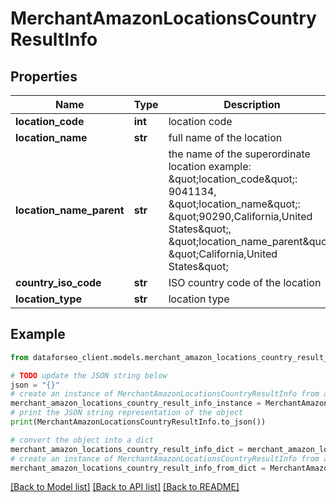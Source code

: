 # MerchantAmazonLocationsCountryResultInfo


## Properties

Name | Type | Description | Notes
------------ | ------------- | ------------- | -------------
**location_code** | **int** | location code | [optional] 
**location_name** | **str** | full name of the location | [optional] 
**location_name_parent** | **str** | the name of the superordinate location example: \&quot;location_code\&quot;: 9041134, \&quot;location_name\&quot;: \&quot;90290,California,United States\&quot;, \&quot;location_name_parent\&quot;: \&quot;California,United States\&quot; | [optional] 
**country_iso_code** | **str** | ISO country code of the location | [optional] 
**location_type** | **str** | location type | [optional] 

## Example

```python
from dataforseo_client.models.merchant_amazon_locations_country_result_info import MerchantAmazonLocationsCountryResultInfo

# TODO update the JSON string below
json = "{}"
# create an instance of MerchantAmazonLocationsCountryResultInfo from a JSON string
merchant_amazon_locations_country_result_info_instance = MerchantAmazonLocationsCountryResultInfo.from_json(json)
# print the JSON string representation of the object
print(MerchantAmazonLocationsCountryResultInfo.to_json())

# convert the object into a dict
merchant_amazon_locations_country_result_info_dict = merchant_amazon_locations_country_result_info_instance.to_dict()
# create an instance of MerchantAmazonLocationsCountryResultInfo from a dict
merchant_amazon_locations_country_result_info_from_dict = MerchantAmazonLocationsCountryResultInfo.from_dict(merchant_amazon_locations_country_result_info_dict)
```
[[Back to Model list]](../README.md#documentation-for-models) [[Back to API list]](../README.md#documentation-for-api-endpoints) [[Back to README]](../README.md)


